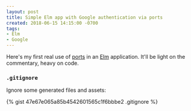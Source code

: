 ```yaml
---
layout: post
title: Simple Elm app with Google authentication via ports
created: 2018-06-15 14:15:00 -0700
tags:
- Elm
- Google
---
```

Here's my first real use of [ports][ports] in an [Elm][elm] application. It'll be light on the commentary, heavy on code.

### `.gitignore`

Ignore some generated files and assets:

{% gist 47e67e065a85b4542601565c1f6bbbe2 .gitignore %}

[elm]: https://elm-lang.org/
[ports]: https://guide.elm-lang.org/interop/javascript.html
